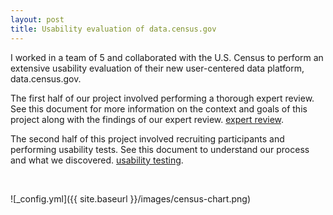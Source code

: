 ```yaml
---
layout: post
title: Usability evaluation of data.census.gov
---
```


I worked in a team of 5 and collaborated with the U.S. Census to perform an extensive usability evaluation of their new user-centered data platform, data.census.gov.

The first half of our project involved performing a thorough expert review. See this document for more information on the context and goals of this project along with the findings of our expert review. [expert review](https://harishtella.github.io/documents/750-expert-review.pdf). 

The second half of this project involved recruiting participants and
performing usability tests. See this document to understand our process
and what we discovered. [usability testing](https://harishtella.github.io/documents/750-usability-test.pdf).

<br/>

![_config.yml]({{ site.baseurl }}/images/census-chart.png)

